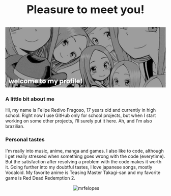 <h1 align="center" style="display: block; font-size: 2.5em; font-weight: bold; margin-block-start: 1em; margin-block-end: 1em;"> Pleasure to meet you! </h1>

[![MasterHead](banner.png)](https://github.com/MrFelopes)

### A little bit about me
Hi, my name is Felipe Redivo Fragoso, 17 years old and currently in high school. Right now I use GitHub only for school projects, but when I start working on some other projects, I'll surely put it here. Ah, and I'm also brazilian.

### Personal tastes
I'm really into music, anime, manga and games. I also like to code, although I get really stressed when something goes wrong with the code (everytime). But the satisfaction after resolving a problem with the code makes it worth it. Going further into my doubtful tastes, I love japanese songs, mostly Vocaloid. My favorite anime is Teasing Master Takagi-san and my favorite game is Red Dead Redemption 2.

<p align="center">&nbsp;<img align="center" src="https://github-readme-stats.vercel.app/api?username=mrfelopes&show_icons=true&theme=dracula&hide_border=true&locale=en" alt="mrfelopes" /></p>
